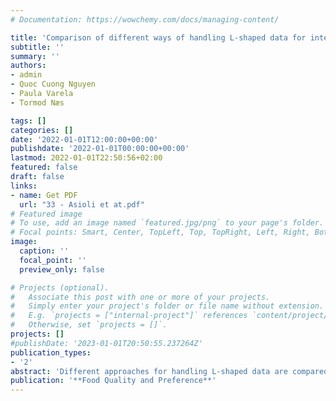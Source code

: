 ```yaml
---
# Documentation: https://wowchemy.com/docs/managing-content/

title: 'Comparison of different ways of handling L-shaped data for integrating sensory and consumer information'
subtitle: ''
summary: ''
authors:
- admin
- Quoc Cuong Nguyen 
- Paula Varela 
- Tormod Næs

tags: []
categories: []
date: '2022-01-01T12:00:00+00:00'
publishdate: '2022-01-01T00:00:00+00:00'
lastmod: 2022-01-01T22:50:56+02:00
featured: false
draft: false
links: 
- name: Get PDF
  url: "33 - Asioli et at.pdf"
# Featured image
# To use, add an image named `featured.jpg/png` to your page's folder.
# Focal points: Smart, Center, TopLeft, Top, TopRight, Left, Right, BottomLeft, Bottom, BottomRight.
image:
  caption: ''
  focal_point: ''
  preview_only: false

# Projects (optional).
#   Associate this post with one or more of your projects.
#   Simply enter your project's folder or file name without extension.
#   E.g. `projects = ["internal-project"]` references `content/project/deep-learning/index.md`.
#   Otherwise, set `projects = []`.
projects: []
#publishDate: '2023-01-01T20:50:55.237264Z'
publication_types: 
- '2'
abstract: 'Different approaches for handling L-shaped data are compared for the first time in a study conducted with Norwegian consumers. Consumers (n = 101) valuated eight different yoghurt profiles varying in three intrinsic attributes such as viscosity, particle size, and flavour intensity following a full factorial design. Sensory attributes, consumers’ liking ratings, and consumer attributes were collected. Data were analysed using two different approaches of handling L-shaped data: approach one used two-step Partial Least Square (PLS) Regression using L-shaped data including the three blocks such as sensory attributes, consumers’ liking ratings, and consumer attributes, while approach two was based on one-step simultaneous L-Partial Least Square (L-PLS) Regression model of the same three blocks of data. The different approaches are compared in terms of centering, step procedures, interpretations, flexibility, and outcomes. Methodological implications and recommendations for academia and future research avenues are outlined.'
publication: '**Food Quality and Preference**'
---
```

